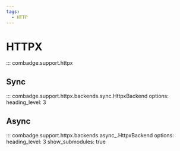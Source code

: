 ```yaml
---
tags:
  - HTTP
---
```


# HTTPX

::: combadge.support.httpx

## Sync

::: combadge.support.httpx.backends.sync.HttpxBackend
    options:
      heading_level: 3

## Async

::: combadge.support.httpx.backends.async_.HttpxBackend
    options:
      heading_level: 3
      show_submodules: true
